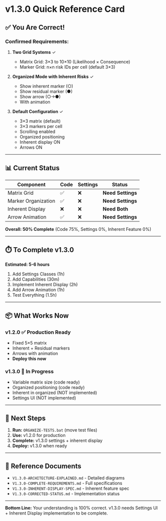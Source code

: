# v1.3.0 Quick Reference Card

## ✅ You Are Correct!

### Confirmed Requirements:

1. **Two Grid Systems** ✓
   - Matrix Grid: 3×3 to 10×10 (Likelihood × Consequence)
   - Marker Grid: n×n risk IDs per cell (default 3×3)

2. **Organized Mode with Inherent Risks** ✓
   - Show inherent marker (○)
   - Show residual marker (●)
   - Show arrow (○→●)
   - With animation

3. **Default Configuration** ✓
   - 3×3 matrix (default)
   - 3×3 markers per cell
   - Scrolling enabled
   - Organized positioning
   - Inherent display ON
   - Arrows ON

---

## 📊 Current Status

| Component | Code | Settings | Status |
|-----------|------|----------|--------|
| Matrix Grid | ✅ | ❌ | **Need Settings** |
| Marker Organization | ✅ | ❌ | **Need Settings** |
| Inherent Display | ❌ | ❌ | **Need Both** |
| Arrow Animation | ✅ | ❌ | **Need Settings** |

**Overall: 50% Complete** (Code 75%, Settings 0%, Inherent Feature 0%)

---

## ⏱️ To Complete v1.3.0

**Estimated: 5-6 hours**

1. Add Settings Classes (1h)
2. Add Capabilities (30m)
3. Implement Inherent Display (2h)
4. Add Arrow Animation (1h)
5. Test Everything (1.5h)

---

## 📦 What Works Now

### v1.2.0 ✅ Production Ready
- Fixed 5×5 matrix
- Inherent + Residual markers
- Arrows with animation
- **Deploy this now**

### v1.3.0 🚧 In Progress
- Variable matrix size (code ready)
- Organized positioning (code ready)
- Inherent in organized (NOT implemented)
- Settings UI (NOT implemented)

---

## 🎯 Next Steps

1. **Run:** `ORGANIZE-TESTS.bat` (move test files)
2. **Use:** v1.2.0 for production
3. **Complete:** v1.3.0 settings + inherent display
4. **Deploy:** v1.3.0 when ready

---

## 📁 Reference Documents

- `V1.3.0-ARCHITECTURE-EXPLAINED.md` - Detailed diagrams
- `V1.3.0-COMPLETE-REQUIREMENTS.md` - Full specifications
- `V1.3.0-INHERENT-DISPLAY-SPEC.md` - Inherent feature spec
- `V1.3.0-CORRECTED-STATUS.md` - Implementation status

---

**Bottom Line:** Your understanding is 100% correct. v1.3.0 needs Settings UI + Inherent Display implementation to be complete.